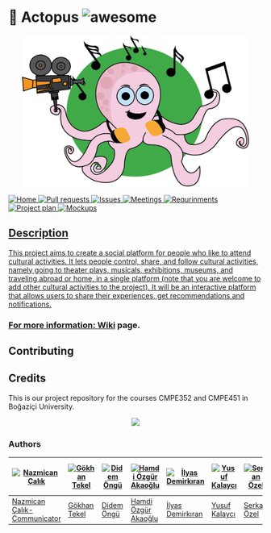 # :octopus: Actopus ![awesome](https://camo.githubusercontent.com/13c4e50d88df7178ae1882a203ed57b641674f94/68747470733a2f2f63646e2e7261776769742e636f6d2f73696e647265736f726875732f617765736f6d652f643733303566333864323966656437386661383536353265336136336531353464643865383832392f6d656469612f62616467652e737667)


<p align="center">
<a href = "https://github.com/bounswe/bounswe2018group9/blob/master/wiki/images/logo.png"><img 
<img src="wiki/images/logo.png" width="450px" height="300px" ></a>
</p>

 </a>
    <a href="https://github.com/bounswe/bounswe2018group9/wiki">
        <img src="https://img.shields.io/badge/HOME-Wiki-ff69b4.svg"
             alt="Home">
  </a>
    <a href="https://github.com/bounswe/bounswe2018group9/pulls">
        <img src="https://img.shields.io/badge/BUILD-Pull%20Request-ff69b4.svg"
             alt="Pull requests">
    </a>
    <a href="https://github.com/bounswe/bounswe2018group9/issues">
        <img src="https://img.shields.io/badge/OPEN-Issues-ff69b4.svg"
             alt="Issues">
  </a>
    <a href="https://github.com/bounswe/bounswe2018group9/wiki/Meeting-%235-(05.03.2018)">
        <img src="https://img.shields.io/badge/ACTOPUS-Meetings-ff69b4.svg"
             alt="Meetings">
   </a>
    <a href="https://github.com/bounswe/bounswe2018group9/wiki/Requirements-Analysis">
        <img src="https://img.shields.io/badge/PROJECT-Requirements-ff69b4.svg"
             alt="Requrinments">
   </a>
    <a href="https://github.com/bounswe/bounswe2018group9/wiki/Project-Plan">
        <img src="https://img.shields.io/badge/PROJECT-Project%20Plan-ff69b4.svg"
             alt="Project plan">
   </a>
    <a href="https://github.com/bounswe/bounswe2018group9/wiki/Web-Mockups">
        <img src="https://img.shields.io/badge/PROJECT-Mockups-ff69b4.svg"
             alt="Mockups">
  
  

## Description 

This project aims to create a social platform for people who like to attend
cultural activities. It lets people control, share, and follow cultural
activities, namely going to theater plays, musicals, exhibitions, museums,
and traveling abroad or home, in a single platform (note that you are welcome
to add other cultural activities to the project). It will be an interactive
platform that allows users to share their experiences, get recommendations
and notifications.

### For more information: [Wiki](https://github.com/bounswe/bounswe2018group9/wiki) page.

  
## Contributing

## Credits

This is our project repository for the courses CMPE352 and CMPE451 in Boğaziçi University. 

<p align="center">
<a href = "https://dribbble.com/shots/3341064-Octopus"><img 
<img src="file:///home/byklyci/Downloads/octopus.gif" ></a>
</p>

### Authors

[![Nazmican Çalık](https://avatars3.githubusercontent.com/u/25107149?s=400&v=4)](https://github.com/bounswe/bounswe2018group9/wiki/Nazmican-%C3%87al%C4%B1k) | [![Gökhan Tekel](https://avatars2.githubusercontent.com/u/32368789?s=400&v=4)](https://github.com/bounswe/bounswe2018group9/wiki/G%C3%B6khan-Tekel) | [![Didem Öngü](https://avatars0.githubusercontent.com/u/36166597?s=400&v=4)](https://github.com/bounswe/bounswe2018group9/wiki/Didem-%C3%96ng%C3%BC) | [![Hamdi Özgür Akaoğlu](https://avatars1.githubusercontent.com/u/25777154?s=400&v=4)](https://github.com/bounswe/bounswe2018group9/wiki/Hamdi-%C3%96zg%C3%BCr-Akao%C4%9Flu) | [![İlyas Demirkıran](https://avatars3.githubusercontent.com/u/22779022?s=400&v=4)](https://github.com/bounswe/bounswe2018group9/wiki/%C4%B0lyas-Demirk%C4%B1ran) | [![Yusuf Kalaycı](https://avatars0.githubusercontent.com/u/23294453?s=460&v=4)](https://github.com/bounswe/bounswe2018group9/wiki/Yusuf-Kalayc%C4%B1) | [![Serkan Özel](https://avatars0.githubusercontent.com/u/32355782?s=400&v=4)](https://github.com/bounswe/bounswe2018group9/wiki/Serkan-%C3%96zel)  | [![Kemal Tulum](https://avatars0.githubusercontent.com/u/14013649?s=400&v=4)](https://github.com/bounswe/bounswe2018group9/wiki/Kemal-Tulum) | [![Galip Ümit Yolcu](https://avatars0.githubusercontent.com/u/36168341?s=400&v=4)](https://github.com/bounswe/bounswe2018group9/wiki/Galip-%C3%9Cmit-Yolcu)| [![Oğuz Kaan Yüksel](https://avatars0.githubusercontent.com/u/21365309?s=400&v=4)](https://github.com/bounswe/bounswe2018group9/wiki/O%C4%9Fuz-Kaan-Y%C3%BCksel)
---|---|---|---|---|---|---|---|---|---
[Nazmican Çalık- Communicator](https://github.com/bounswe/bounswe2018group9/wiki/Nazmican-%C3%87al%C4%B1k) | [Gökhan Tekel](https://github.com/bounswe/bounswe2018group9/wiki/G%C3%B6khan-Tekel) | [Didem Öngü](https://github.com/bounswe/bounswe2018group9/wiki/Didem-%C3%96ng%C3%BC) | [Hamdi Özgür Akaoğlu](https://github.com/bounswe/bounswe2018group9/wiki/Hamdi-%C3%96zg%C3%BCr-Akao%C4%9Flu) | [İlyas Demirkıran](https://github.com/bounswe/bounswe2018group9/wiki/%C4%B0lyas-Demirk%C4%B1ran) | [Yusuf Kalaycı](https://github.com/bounswe/bounswe2018group9/wiki/Yusuf-Kalayc%C4%B1) | [Serkan Özel](https://github.com/bounswe/bounswe2018group9/wiki/Serkan-%C3%96zel) | [Kemal Tulum](https://github.com/bounswe/bounswe2018group9/wiki/Kemal-Tulum) | [Galip Ümit Yolcu](https://github.com/bounswe/bounswe2018group9/wiki/Galip-%C3%9Cmit-Yolcu) | [Oğuz Kaan Yüksel](https://github.com/bounswe/bounswe2018group9/wiki/O%C4%9Fuz-Kaan-Y%C3%BCksel)








